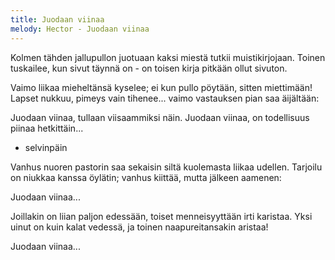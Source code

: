 ```yaml
---
title: Juodaan viinaa
melody: Hector - Juodaan viinaa
---
```

Kolmen tähden jallupullon juotuaan
kaksi miestä tutkii muistikirjojaan.
Toinen tuskailee, kun sivut täynnä on -
on toisen kirja pitkään ollut sivuton.

Vaimo liikaa mieheltänsä kyselee;
ei kun pullo pöytään, sitten miettimään!
Lapset nukkuu, pimeys vain tihenee...
vaimo vastauksen pian saa äijältään:

Juodaan viinaa,
tullaan viisaammiksi näin.
Juodaan viinaa,
on todellisuus piinaa hetkittäin...
- selvinpäin

Vanhus nuoren pastorin saa sekaisin
siltä kuolemasta liikaa udellen.
Tarjoilu on niukkaa kanssa öylätin;
vanhus kiittää, mutta jälkeen aamenen:

Juodaan viinaa...

Joillakin on liian paljon edessään,
toiset menneisyyttään irti karistaa.
Yksi uinut on kuin kalat vedessä,
ja toinen naapureitansakin aristaa!

Juodaan viinaa...
